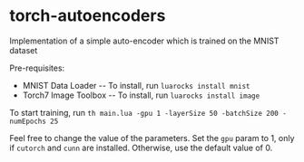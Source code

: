 # torch-autoencoders
Implementation of a simple auto-encoder which is trained on the MNIST dataset

Pre-requisites:
+ MNIST Data Loader -- To install, run ``luarocks install mnist``
+ Torch7 Image Toolbox -- To install, run ``luarocks install image``

To start training, run ``th main.lua -gpu 1 -layerSize 50 -batchSize 200 -numEpochs 25``

Feel free to change the value of the parameters. Set the ``gpu`` param to 1,
only if ``cutorch`` and ``cunn`` are installed. Otherwise, use the default value of 0.
